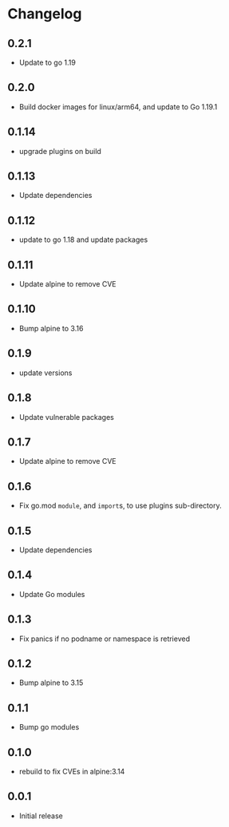 # Changelog

## 0.2.1
* Update to go 1.19

## 0.2.0
* Build docker images for linux/arm64, and update to Go 1.19.1

## 0.1.14
* upgrade plugins on build

## 0.1.13
* Update dependencies

## 0.1.12
* update to go 1.18 and update packages

## 0.1.11
* Update alpine to remove CVE

## 0.1.10
* Bump alpine to 3.16

## 0.1.9
* update versions

## 0.1.8
* Update vulnerable packages

## 0.1.7
* Update alpine to remove CVE

## 0.1.6
* Fix go.mod `module`, and `import`s, to use plugins sub-directory.

## 0.1.5
* Update dependencies
## 0.1.4
* Update Go modules

## 0.1.3
* Fix panics if no podname or namespace is retrieved
## 0.1.2
* Bump alpine to 3.15

## 0.1.1
* Bump go modules

## 0.1.0
* rebuild to fix CVEs in alpine:3.14

## 0.0.1
* Initial release
